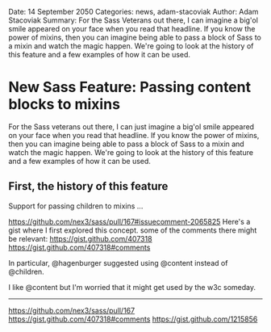 Date: 14 September 2050
Categories: news, adam-stacoviak
Author: Adam Stacoviak
Summary: For the Sass Veterans out there, I can imagine a big'ol smile appeared on your face when you read that headline. If you know the power of mixins, then you can imagine being able to pass a block of Sass to a mixin and watch the magic happen. We're going to look at the history of this feature and a few examples of how it can be used.

# New Sass Feature: Passing content blocks to mixins

For the Sass veterans out there, I can just imagine a big'ol smile appeared on your face when you read that headline. If you know the power of mixins, then you can imagine being able to pass a block of Sass to a mixin and watch the magic happen. We're going to look at the history of this feature and a few examples of how it can be used.

## First, the history of this feature

Support for passing children to mixins ...

https://github.com/nex3/sass/pull/167#issuecomment-2065825
Here's a gist where I first explored this concept. some of the comments there might be relevant: https://gist.github.com/407318
https://gist.github.com/407318#comments

In particular, @hagenburger suggested using @content instead of @children.

I like @content but I'm worried that it might get used by the w3c someday.

---

https://github.com/nex3/sass/pull/167
https://gist.github.com/407318#comments
https://gist.github.com/1215856
